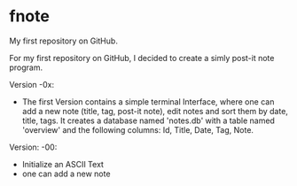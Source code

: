 # fnote
My first repository on GitHub. 

For my first repository on GitHub, I decided to create a simly post-it note program. 

Version -0x:
- The first Version contains a simple terminal Interface, where one can add a new note (title, tag, post-it note), edit notes 
and sort them by date, title, tags. 
It creates a database named 'notes.db' with a table named 'overview' and the following columns: 
Id, Title, Date, Tag, Note. 

Version: -00: 
- Initialize an ASCII Text
- one can add a new note 
